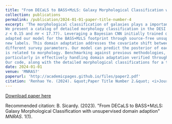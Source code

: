```yaml
---
title: "From DECaLS to BASS+MzLS: Galaxy Morphological Classification with unsupervised domain adaption"
collection: publications
permalink: /publication/2024-01-01-paper-title-number-4
excerpt: 'The morphological classification of galaxies plays a important role in our understanding of galaxy formation and evolution.
We present a catalog of detailed morphology classification in the DESI BASS+MzLS footprint of 214,600 galaxies (with
𝑧 < 0.15 and 𝑚𝑟 < 17.77). Leveraging a Bayesian CNN initially trained on Galaxy Zoo DECaLS labels, we successfully
adapted our model for the BASS+MzLS footprint through source-free unsupervised domain adaptation without collecting
new labels. This domain adaptation addresses the covariate shift between the DECaLS and BASS, MzLS datasets due to the
different survey parameters. Our model can predict the posterior of each question-answer pair in the GZD-5 decision tree that
is related to morphology. Benchmarking against previous methodologies, our approach demonstrates superior performance,
particularly in effectively handling domain adaptation verified through the overlapping footprints of DECaLS and BASS+MzLS.
Our code, along with the detailed morphological classifications for a total of 214,600 galaxies, is publicly accessible.'
date: 2024-01-01
venue: 'MNRAS?'
paperurl: 'http://academicpages.github.io/files/paper2.pdf'
citation: 'Renhao Ye. (2024). &quot;Paper Title Number 2.&quot; <i>Journal 1</i>. 1(2).'
---
```




[Download paper here](http://academicpages.github.io/files/paper2.pdf)

Recommended citation: B. Sicardy. (2023). "From DECaLS to BASS+MzLS: Galaxy Morphological Classification with unsupervised domain adaption" <i>MNRAS</i>. 1(1).